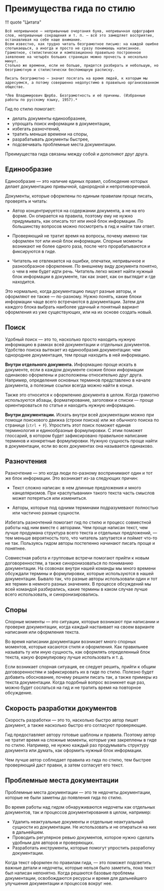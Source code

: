 # Преимущества гида по стилю

!!! quote "Цитата"

    Всё непривычное — непривычные очертания букв, непривычная орфография слов, непривычные сокращения и т. п. — всё это замедляет восприятие, останавливая на себе наше внимание.
    Всем известно, как трудно читать безграмотное письмо: на каждой ошибке спотыкаешься, а иногда и просто не сразу понимаешь написанное.
    Грамотное, стилистически и композиционно правильно построенное заявление на четырёх больших страницах можно прочесть в несколько минут.
    Столько же времени, если не больше, придется разбирать и небольшую, но безграмотную и стилистически беспомощную расписку.
    
    Писать безграмотно — значит посягать на время людей, к которым мы адресуемся, а потому совершенно недопустимо в правильно организованном обществе.
    
    *Лев Владимирович Щерба. Безграмотность и её причины. (Избранные работы по русскому языку, 1957).*

Гид по стилю помогает:

- делать документы единообразнее,
- упрощать поиск информации в документации,
- избегать разночтений,
- тратить меньше времени на споры,
- разрабатывать документы быстрее,
- подсвечивать проблемные места документации.

Преимущества гида связаны между собой и дополняют друг друга.

## Единообразие

Единообразие — это наличие единых правил, соблюдение которых делает документацию привычной, однородной и непротиворечивой.

Документы, которые оформлены по единым правилам проще писать, проверять и читать:

- Автор концентрируется на содержании документа, а не на его форме.
  Он опирается на правила, поэтому ему не нужно придумывать, как описать тот или иной блок информации.
  По большинству вопросов можно посмотреть в гид и найти там ответ.

- Проверяющий не тратит время на вопросы, почему именно так оформлен тот или иной блок информации.
  Спорные моменты возникают не более одного раза, после чего прорабатываются и фиксируются в гиде.

- Читатель не отвлекается на ошибки, опечатки, непривычное и разнообразное оформление.
  По внешнему виду документа понятно, о чем в нем будет идти речь.
  Читатель легко может найти нужный блок информации в документе, так как знает, как он выглядит и где находится.

Это нормально, когда документацию пишут разные авторы, и оформляют ее также — по-разному.
Нужно понять, какие блоки информации чаще всего встречаются в документации.
Затем для каждого блока выбрать наиболее удачный и понятный вариант оформления из уже существующих, или на их основе создать новый.


## Поиск

Удобный поиск — это то, насколько просто находить нужную информацию в рамках всей документации и отдельных документов.
Удобство поиска вытекает из единообразия документации: чем однороднее документация, тем проще находить в ней информацию.

**Внутри отдельного документа.**
Информацию проще искать в документе, если в каждом документе схожие блоки информации одинаково оформлены и расположены относительно друг друга.
Например, определения основных терминов представлено в начале документа, а полезные ссылки всегда можно найти в конце.

Также это относится к оформлению документа в целом.
Когда грамотно используются абзацы, форматирование, заголовки и списки — проще ориентироваться по статье и находить нужную информацию.

**Внутри документации.**
Искать внутри всей документации можно при помощи поискового движка (строки поиска) или же обычного поиска по странице (`ctrl + F`).
Упростить этот поиск поможет единая терминология и единообразные формулировки.
С этим поможет глоссарий, в котором будет зафиксировано правильное написание терминов и конкретные формулировки.
Нужную сущность проще найти в документации, если во всех документах она называется одинаково.


## Разночтения

Разночтение — это когда люди по-разному воспринимают один и тот же блок информации.
Это возникает из-за следующих причин:

- Текст сложно написан: в нем длинные предложения и много канцеляризмов.
  При «распутывании» такого текста часть смыслов может потеряться или измениться.

- Авторы, которые под одними терминами подразумевают полностью или частично разные сущности.

Избегать разночтений помогает гид по стилю и процесс совместной работы над ним вместе с авторами.
Чем проще написан текст, чем лучше продумана структура всего текста и отдельных предложений, — тем меньше вероятность того, что читатель запутается и поймет что-то не так.
Пользуясь гидом авторы постепенно начинают писать проще и понятнее.

Совместная работа и групповые встречи помогают прийти к новым договоренностям, а также синхронизоваться по пониманию документации.
На созвонах внутри нашей команды мы много времени обсуждали термины и формулировки, которые используются в нашей документации.
Бывало так, что разные авторы использовали один и тот же термин в немного разных значениях.
В процессе обсуждений мы всей командой разбирались, какие термины в каком случае лучше всего использовать, и синхронизировались.

## Споры

Спорные моменты — это ситуации, которые возникают при написании и проверке документации, когда каждый настаивает на своем варианте написания или оформления текста.

Во время написании документации возникает много спорных моментов, которые касаются стиля и оформления.
Как правильнее называть ту или иную сущность, как оформлять определенный блок текста, какую формулировку лучше использовать и т. д.

Если возникает спорная ситуация, ее следует решить, прийти к общим договоренностям и зафиксировать их в гиде по стилю.
Полезно будет добавить обоснование, почему решили писать так, а также примеры из текста документации.
Когда подобный вопрос возникнет еще раз, можно будет сослаться на гид и не тратить время на повторное обсуждение.

## Скорость разработки документов

Скорость разработки — это то, насколько быстро автор пишет документ, а также насколько быстро его согласуют проверяющие.

Гид предоставляет автору готовые шаблоны и правила.
Поэтому автор не тратит время на сложные моменты, которые уже закреплены в гиде по стилю.
Например, не нужно каждый раз продумывать структуру документа или думать, как оформить нужный блок информации.

Чем лучше автор соблюдает правила из гида по стилю, тем быстрее проверяющий даст правки, а затем согласует его текст.

## Проблемные места документации

Проблемные места документации — это те недочеты документации, которые не были заметны до появления гида по стилю.

Во время работы над гидом обнаруживаются недочеты как отдельных документов, так и процессов документирования в целом, например:

- Удалить неактуальные документы и отдельные неактуальный сущности из документации.
  Не использовать и не опираться на них в дальнейшем.
- Проводить регулярное ревью документов, которое нужно сделать удобным для авторов и проверяющих.
- Разработать инструменты, которые помогут упростить разработку документации.

Когда текст оформлен по правилам гида, — это поможет подсветить важные детали и недочеты, которые нельзя было заметить, пока текст был написан непонятно.
Когда решаются базовые проблемы документации, освобождаются ресурсы и время для дальнейшего улучшения документации и процессов вокруг нее.
